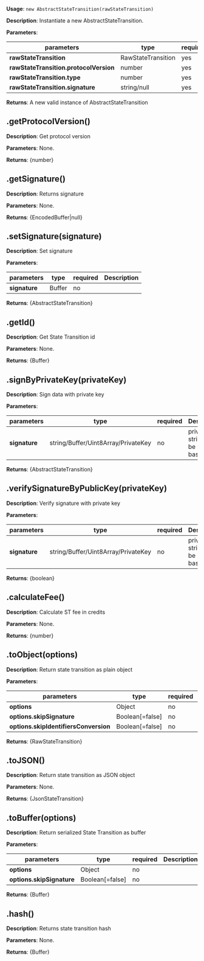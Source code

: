 **Usage**: `new AbstractStateTransition(rawStateTransition)`  

**Description**: Instantiate a new AbstractStateTransition.

**Parameters**:

| parameters                            | type                  | required           | Description               |  
|---------------------------------------|-----------------------|--------------------| --------------------------|
| **rawStateTransition**                | RawStateTransition    | yes                |                           |
| **rawStateTransition.protocolVersion**| number                | yes                |                           |
| **rawStateTransition.type**           | number                | yes                |                           |
| **rawStateTransition.signature**      | string/null           | yes                |                           |

**Returns**: A new valid instance of AbstractStateTransition

## .getProtocolVersion()

**Description**: Get protocol version

**Parameters**: None.  

**Returns**: {number}

## .getSignature()

**Description**: Returns signature

**Parameters**: None.  

**Returns**: {EncodedBuffer|null}

## .setSignature(signature)

**Description**: Set signature

**Parameters**: 

| parameters         | type                   | required           | Description                      |  
|--------------------|------------------------|--------------------| -------------------------------- |
| **signature**      | Buffer                 | no                 |                                  |

**Returns**: {AbstractStateTransition}

## .getId()

**Description**: Get State Transition id

**Parameters**: None.  

**Returns**: {Buffer}

## .signByPrivateKey(privateKey)

**Description**: Sign data with private key

**Parameters**: 

| parameters         | type                                | required | Description                               |  
|--------------------|-------------------------------------|----------| ----------------------------------------- |
| **signature**      | string/Buffer/Uint8Array/PrivateKey | no       |  privateKey string must be hex or base58  |

**Returns**: {AbstractStateTransition}

## .verifySignatureByPublicKey(privateKey)

**Description**: Verify signature with private key

**Parameters**: 

| parameters         | type                                | required | Description                               |  
|--------------------|-------------------------------------|----------| ----------------------------------------- |
| **signature**      | string/Buffer/Uint8Array/PrivateKey | no       |  privateKey string must be hex or base58  |

**Returns**: {boolean}

## .calculateFee()

**Description**: Calculate ST fee in credits

**Parameters**: None.

**Returns**: {number}

## .toObject(options)

**Description**: Return state transition as plain object

**Parameters**: 

| parameters               | type                   | required           | Description                      |  
|--------------------------|------------------------|--------------------| -------------------------------- |
| **options**              | Object                 | no                 |                                  |
| **options.skipSignature**| Boolean[=false]        | no                 |                                  |
| **options.skipIdentifiersConversion**| Boolean[=false]        | no                 |                                  |

**Returns**: {RawStateTransition}

## .toJSON()

**Description**: Return state transition as JSON object

**Parameters**: None.

**Returns**: {JsonStateTransition}

## .toBuffer(options)

**Description**: Return serialized State Transition as buffer

**Parameters**:  

| parameters               | type                   | required           | Description                      |  
|--------------------------|------------------------|--------------------| -------------------------------- |
| **options**              | Object                 | no                 |                                  |
| **options.skipSignature**| Boolean[=false]        | no                 |                                  |

**Returns**: {Buffer}

## .hash()

**Description**: Returns state transition hash

**Parameters**: None.  

**Returns**: {Buffer}
